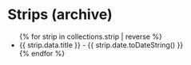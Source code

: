 # Strips (archive)

<ul>
{% for strip in collections.strip | reverse %}
  <li>{{ strip.data.title }} - {{ strip.date.toDateString() }}</li>
{% endfor %}
</ul>
